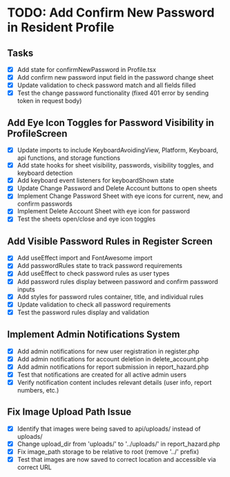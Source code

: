 # TODO: Add Confirm New Password in Resident Profile

## Tasks
- [x] Add state for confirmNewPassword in Profile.tsx
- [x] Add confirm new password input field in the password change sheet
- [x] Update validation to check password match and all fields filled
- [x] Test the change password functionality (fixed 401 error by sending token in request body)

## Add Eye Icon Toggles for Password Visibility in ProfileScreen

- [x] Update imports to include KeyboardAvoidingView, Platform, Keyboard, api functions, and storage functions
- [x] Add state hooks for sheet visibility, passwords, visibility toggles, and keyboard detection
- [x] Add keyboard event listeners for keyboardShown state
- [x] Update Change Password and Delete Account buttons to open sheets
- [x] Implement Change Password Sheet with eye icons for current, new, and confirm passwords
- [x] Implement Delete Account Sheet with eye icon for password
- [x] Test the sheets open/close and eye icon toggles

## Add Visible Password Rules in Register Screen

- [x] Add useEffect import and FontAwesome import
- [x] Add passwordRules state to track password requirements
- [x] Add useEffect to check password rules as user types
- [x] Add password rules display between password and confirm password inputs
- [x] Add styles for password rules container, title, and individual rules
- [x] Update validation to check all password requirements
- [x] Test the password rules display and validation

## Implement Admin Notifications System

- [x] Add admin notifications for new user registration in register.php
- [x] Add admin notifications for account deletion in delete_account.php
- [x] Add admin notifications for report submission in report_hazard.php
- [x] Test that notifications are created for all active admin users
- [x] Verify notification content includes relevant details (user info, report numbers, etc.)

## Fix Image Upload Path Issue

- [x] Identify that images were being saved to api/uploads/ instead of uploads/
- [x] Change upload_dir from 'uploads/' to '../uploads/' in report_hazard.php
- [x] Fix image_path storage to be relative to root (remove '../' prefix)
- [x] Test that images are now saved to correct location and accessible via correct URL

